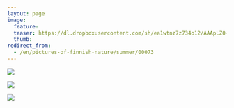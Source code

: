 ```yaml
---
layout: page
image:
  feature:
  teaser: https://dl.dropboxusercontent.com/sh/ea1wtnz7z734o12/AAApLZ0-FIJ9jI6rajpN7LI4a/luontokuvat/kes%C3%A4/3/DS20543-245px.jpg
  thumb:
redirect_from:
  - /en/pictures-of-finnish-nature/summer/00073
---
```


[![](https://dl.dropboxusercontent.com/sh/ea1wtnz7z734o12/AACuMDMaP-az1ijdOe9xj8MZa/luontokuvat/kes%C3%A4/3/DS20537-800px.jpg)](https://dl.dropboxusercontent.com/sh/ea1wtnz7z734o12/AACfTd1FQM32y1Z2m6LIN2Q4a/luontokuvat/kes%C3%A4/3/DS20537.jpg)

[![](https://dl.dropboxusercontent.com/sh/ea1wtnz7z734o12/AAAEWvlWt4TcLjXqtivpKVGva/luontokuvat/kes%C3%A4/3/DS20543-800px.jpg)](https://dl.dropboxusercontent.com/sh/ea1wtnz7z734o12/AAAP4XIFO3bUC0wINb38ZMt6a/luontokuvat/kes%C3%A4/3/DS20543.jpg)

[![](https://dl.dropboxusercontent.com/sh/ea1wtnz7z734o12/AACzcwtjya12tdeewLIq9Pvqa/luontokuvat/kes%C3%A4/3/DS20545-800px.jpg)](https://dl.dropboxusercontent.com/sh/ea1wtnz7z734o12/AADvcGKQ-Akh4JXYTwcAoW5ma/luontokuvat/kes%C3%A4/3/DS20545.jpg)
